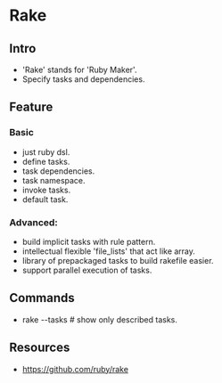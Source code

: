 # Rake

## Intro

- 'Rake' stands for 'Ruby Maker'.
- Specify tasks and dependencies.

## Feature

### Basic

- just ruby dsl.
- define tasks.
- task dependencies.
- task namespace.
- invoke tasks.
- default task.

### Advanced:

- build implicit tasks with rule pattern.
- intellectual flexible 'file_lists' that act like array.
- library of prepackaged tasks to build rakefile easier.
- support parallel execution of tasks.

## Commands

- rake --tasks # show only described tasks.

## Resources

- https://github.com/ruby/rake

